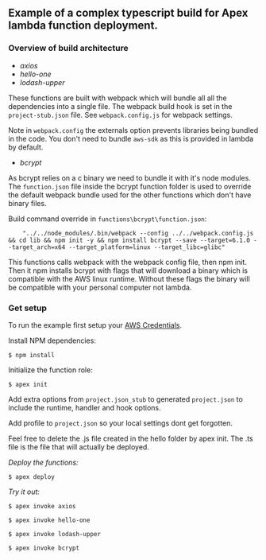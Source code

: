 ## Example of a complex typescript build for Apex lambda function deployment.

### Overview of build architecture

- *axios*
- *hello-one*
- *lodash-upper*

These functions are built with webpack which will bundle all all the dependencies into a single file. The webpack build hook is set in the `project-stub.json` file. See `webpack.config.js` for webpack settings.

Note in `webpack.config` the externals option prevents libraries being bundled in the code. You don't need to bundle `aws-sdk` as this is provided in lambda by default.

- *bcrypt*

As bcrypt relies on a c binary we need to bundle it with it's node modules. The `function.json` file inside the bcrypt function folder is used to override the default webpack bundle used for the other functions which don't have binary files.

Build command override in `functions\bcrypt\function.json`:

```
    "../../node_modules/.bin/webpack --config ../../webpack.config.js && cd lib && npm init -y && npm install bcrypt --save --target=6.1.0 --target_arch=x64 --target_platform=linux --target_libc=glibc"
```

This functions calls webpack with the webpack config file, then npm init. Then it npm installs bcrypt with flags that will download a binary which is compatible with the AWS linux runtime. Without these flags the binary will be compatible with your personal computer not lambda.

### Get setup

To run the example first setup your [AWS Credentials](http://apex.run/#aws-credentials).

Install NPM dependencies:

```
$ npm install
```

Initialize the function role:
```
$ apex init
```

Add extra options from `project.json_stub` to generated `project.json` to include the runtime, handler and hook options.

Add profile to `project.json` so your local settings dont get forgotten.

Feel free to delete the .js file created in the hello folder by apex init. The .ts file is the file that will actually be deployed.

*Deploy the functions:*

```
$ apex deploy
```

*Try it out:*

```
$ apex invoke axios
```

```
$ apex invoke hello-one
```

```
$ apex invoke lodash-upper
```

```
$ apex invoke bcrypt
```
